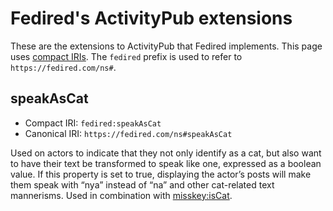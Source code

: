 # Fedired's ActivityPub extensions

These are the extensions to ActivityPub that Fedired implements. This page uses [compact IRIs](https://www.w3.org/TR/json-ld/#dfn-compact-iri). The `fedired` prefix is used to refer to `https://fedired.com/ns#`.

## speakAsCat

- Compact IRI: `fedired:speakAsCat`
- Canonical IRI: `https://fedired.com/ns#speakAsCat`

Used on actors to indicate that they not only identify as a cat, but also want to have their text be transformed to speak like one, expressed as a boolean value. If this property is set to true, displaying the actor’s posts will make them speak with “nya” instead of “na” and other cat-related text mannerisms. Used in combination with [misskey:isCat](https://misskey-hub.net/ns/#iscat).
